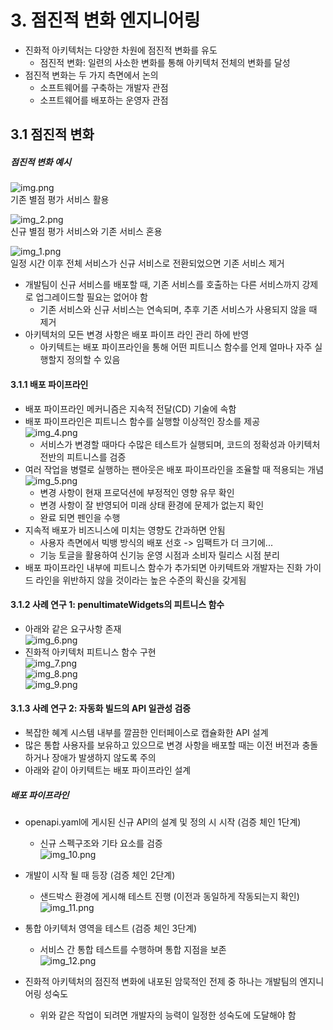 # 3. 점진적 변화 엔지니어링
- 진화적 아키텍처는 다양한 차원에 점진적 변화를 유도
  - 점진적 변화: 일련의 사소한 변화를 통해 아키텍처 전체의 변화를 달성
- 점진적 변화는 두 가지 측면에서 논의
  - 소프트웨어를 구축하는 개발자 관점
  - 소프트웨어를 배포하는 운영자 관점

## 3.1 점진적 변화
##### 점진적 변화 예시
![img.png](img.png)\
기존 별점 평가 서비스 활용

![img_2.png](img_2.png)\
신규 별점 평가 서비스와 기존 서비스 혼용

![img_1.png](img_1.png)\
일정 시간 이후 전체 서비스가 신규 서비스로 전환되었으면 기존 서비스 제거

- 개발팀이 신규 서비스를 배포할 때, 기존 서비스를 호출하는 다른 서비스까지 강제로 업그레이드할 필요는 없어야 함
  - 기존 서비스와 신규 서비스는 연속되며, 추후 기존 서비스가 사용되지 않을 때 제거
- 아키텍처의 모든 변경 사항은 배포 파이프 라인 관리 하에 반영
  - 아키텍트는 배포 파이프라인을 통해 어떤 피트니스 함수를 언제 얼마나 자주 실행할지 정의할 수 있음

#### 3.1.1 배포 파이프라인
- 배포 파이프라인 메커니즘은 지속적 전달(CD) 기술에 속함
- 배포 파이프라인은 피트니스 함수를 실행할 이상적인 장소를 제공\
![img_4.png](img_4.png)
  - 서비스가 변경할 때마다 수많은 테스트가 실행되며, 코드의 정확성과 아키텍처 전반의 피트니스를 검증
- 여러 작업을 병렬로 실행하는 팬아웃은 배포 파이프라인을 조율할 때 적용되는 개념
![img_5.png](img_5.png)
  - 변경 사항이 현재 프로덕션에 부정적인 영향 유무 확인
  - 변경 사항이 잘 반영되어 미래 상태 환경에 문제가 없는지 확인
  - 완료 되면 펜인을 수행
- 지속적 배포가 비즈니스에 미치는 영향도 간과하면 안됨
  - 사용자 측면에서 빅뱅 방식의 배포 선호 -> 임팩트가 더 크기에...
  - 기능 토글을 활용하여 신기능 운영 시점과 소비자 릴리스 시점 분리
- 배포 파이프라인 내부에 피트니스 함수가 추가되면 아키텍트와 개발자는 진화 가이드 라인을 위반하지 않을 것이라는 높은 수준의 확신을 갖게됨

#### 3.1.2 사례 연구 1: penultimateWidgets의 피트니스 함수
- 아래와 같은 요구사항 존재\
![img_6.png](img_6.png)
- 진화적 아키텍처 피트니스 함수 구현\
![img_7.png](img_7.png)\
![img_8.png](img_8.png)\
![img_9.png](img_9.png)

#### 3.1.3 사례 연구 2: 자동화 빌드의 API 일관성 검증
- 복잡한 혜계 시스템 내부를 깔끔한 인터페이스로 캡슐화한 API 설계
- 많은 통합 사용자를 보유하고 있으므로 변경 사항을 배포할 때는 이전 버전과 충돌하거나 장애가 발생하지 않도록 주의
- 아래와 같이 아키텍트는 배포 파이프라인 설계

##### 배포 파이프라인
- openapi.yaml에 게시된 신규 API의 설계 및 정의 시 시작 (검증 체인 1단계)
  - 신규 스펙구조와 기타 요소를 검증\
  ![img_10.png](img_10.png)

- 개발이 시작 될 때 등장 (검증 체인 2단계)
  - 샌드박스 환경에 게시해 테스트 진행 (이전과 동일하게 작동되는지 확인)\
![img_11.png](img_11.png)
  
- 통합 아키텍처 영역을 테스트 (검증 체인 3단계)
    - 서비스 간 통합 테스트를 수행하며 통합 지점을 보존\
![img_12.png](img_12.png)


- 진화적 아키텍처의 점진적 변화에 내포된 암묵적인 전제 중 하나는 개발팀의 엔지니어링 성숙도
  - 위와 같은 작업이 되려면 개발자의 능력이 일정한 성숙도에 도달해야 함
